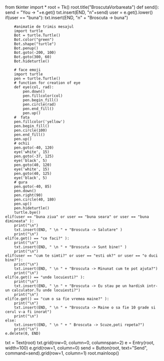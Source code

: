 from tkinter import *
root = Tk()
root.title("BroscutaVorbareata")
def send():
    send = "You -> "+e.get()
    txt.insert(END, "n"+send)
    user = e.get().lower()
    if(user == "buna"):
        txt.insert(END, "n" + "Broscuta -> buna")

        #animatie de trimis mesajul
        import turtle
        Bot = turtle.Turtle()
        Bot.color("green")
        Bot.shape("turtle")
        Bot.penup()
        Bot.goto(-200, 100)
        Bot.goto(300, 60)
        Bot.hideturtle()

        # face emoji
        import turtle
        pen = turtle.Turtle()
        # function for creation of eye
        def eye(col, rad):
            pen.down()
            pen.fillcolor(col)
            pen.begin_fill()
            pen.circle(rad)
            pen.end_fill()
            pen.up()
        #  fata
        pen.fillcolor('yellow')
        pen.begin_fill()
        pen.circle(100)
        pen.end_fill()
        pen.up()
        # ochii
        pen.goto(-40, 120)
        eye('white', 15)
        pen.goto(-37, 125)
        eye('black', 5)
        pen.goto(40, 120)
        eye('white', 15)
        pen.goto(40, 125)
        eye('black', 5)
        # gura
        pen.goto(-40, 85)
        pen.down()
        pen.right(90)
        pen.circle(40, 180)
        pen.up()
        pen.hideturtle()
        turtle.bye()
    elif(user == "buna ziua" or user == "buna seara" or user == "buna dimineata" ):
        print("\n")
        txt.insert(END, " \n " + "Broscuta -> Salutare" )
        print("\n")
    elif(e.get() == "ce faci?" ):
        print("\n")
        txt.insert(END, " \n " + "Broscuta -> Sunt bine!" )
        print("\n")
    elif(user == "cum te simti?" or user == "esti ok?" or user == "o duci bine?"):
        print("\n")
        txt.insert(END, " \n " + "Broscuta -> Minunat cum te pot ajuta?")
        print("\n")
    elif(e.get() == "unde locuiesti?" ):
        print("\n")
        txt.insert(END, " \n " + "Broscuta -> Eu stau pe un hardisk intr-un calculator.Tu unde locuiesti?")
        print("\n")
    elif(e.get() == "cum o sa fie vremea maine?" ):
        print("\n")
        txt.insert(END, " \n " + "Broscuta -> Maine o sa fie 10 grade si cerul v-a fi inorat")
        print("\n")
    else:
        txt.insert(END, " \n " + " Broscuta -> Scuze,poti repeta?")
        print("\n")
    e.delete(0, END)
txt = Text(root)
txt.grid(row=0, column=0, columnspan=2)
e = Entry(root, width=100)
e.grid(row=1, column=0)
send = Button(root, text="Send", command=send).grid(row=1, column=1)
root.mainloop()



